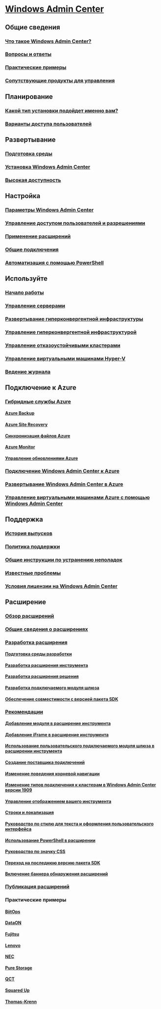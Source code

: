 # [Windows Admin Center](overview.md)

## Общие сведения
### [Что такое Windows Admin Center?](understand/what-is.md)
### [Вопросы и ответы](understand/faq.md)
### [Практические примеры](understand/case-studies.md)
### [Сопутствующие продукты для управления](understand/related-management.md)

## Планирование
### [Какой тип установки подойдет именно вам?](plan/installation-options.md)
### [Варианты доступа пользователей](plan/user-access-options.md)

## Развертывание
### [Подготовка среды](deploy/prepare-environment.md)
### [Установка Windows Admin Center](deploy/install.md)
### [Высокая доступность](deploy/high-availability.md)


## Настройка
### [Параметры Windows Admin Center](configure/settings.md)
### [Управление доступом пользователей и разрешениями](configure/user-access-control.md)
### [Применение расширений](configure/using-extensions.md)
### [Общие подключения](configure/shared-connections.md)
### [Автоматизация с помощью PowerShell](configure/use-powershell.md)

## Используйте
### [Начало работы](use/get-started.md)
### [Управление серверами](use/manage-servers.md)
### [Развертывание гиперконвергентной инфраструктуры](use/deploy-hyperconverged-infrastructure.md)
### [Управление гиперконвергентной инфраструктурой](use/manage-hyper-converged.md)
### [Управление отказоустойчивыми кластерами](use/manage-failover-clusters.md)
### [Управление виртуальными машинами Hyper-V](use/manage-virtual-machines.md)
### [Ведение журнала](use/logging.md)

## Подключение к Azure
### [Гибридные службы Azure](azure/index.md)
#### [Azure Backup](azure/azure-backup.md)
#### [Azure Site Recovery](azure/azure-site-recovery.md)
#### [Синхронизация файлов Azure](azure/azure-file-sync.md)
#### [Azure Monitor](azure/azure-monitor.md)
#### [Управление обновлениями Azure](azure/azure-update-management.md)
### [Подключение Windows Admin Center к Azure](azure/azure-integration.md)
### [Развертывание Windows Admin Center в Azure](azure/deploy-wac-in-azure.md)
### [Управление виртуальными машинами Azure с помощью Windows Admin Center](azure/manage-azure-vms.md)

## Поддержка
### [История выпусков](support/release-history.md)
### [Политика поддержки](support/index.md)
### [Общие инструкции по устранению неполадок](support/troubleshooting.md)
### [Известные проблемы](support/known-issues.md)
### [Условия лицензии на Windows Admin Center](../../windows-server-licensing/windows-admin-center-licensing.md)

## Расширение
### [Обзор расширений](extend/extensibility-overview.md)
### [Общие сведения о расширениях](extend/understand-extensions.md)
### [Разработка расширения](extend/developing-extensions.md)
#### [Подготовка среды разработки](extend/prepare-development-environment.md)
#### [Разработка расширения инструмента](extend/develop-tool.md)
#### [Разработка расширения решения](extend/develop-solution.md)
#### [Разработка подключаемого модуля шлюза](extend/develop-gateway-plugin.md)
#### [Обеспечение совместимости с версией пакета SDK](extend/target-sdk-version.md)
### [Рекомендации](extend/guides.md)
#### [Добавление модуля в расширение инструмента](extend/guides/add-module.md)
#### [Добавление iFrame в расширение инструмента](extend/guides/add-iFrame.md)
#### [Использование пользовательского подключаемого модуля шлюза в расширении инструмента](extend/guides/use-custom-gateway-plugin.md)
#### [Создание поставщика подключений](extend/guides/create-connection-provider.md)
#### [Изменение поведения корневой навигации](extend/guides/modify-root-navigation.md)
#### [Изменение типов подключения к кластерам в Windows Admin Center версии 1909](extend/guides/cluster-connection-change-wac-1909.md)
#### [Управление отображением вашего инструмента](extend/guides/dynamic-tool-display.md)
#### [Строки и локализация](extend/guides/strings-localization.md)
#### [Руководство по стилю для текста и оформления пользовательского интерфейса](extend/guides/ui-text-style-guide.md)
#### [Использование PowerShell в расширении](extend/guides/powershell.md)
#### [Руководство по значку CSS](extend/guides/cssicons.md)
#### [Переход на последнюю версию пакета SDK](extend/guides/migration-guide-0_1-1_0.md)
#### [Включение баннера обнаружения расширений](extend/guides/extension-discovery-banner.md)
### [Публикация расширений](extend/publish-extensions.md)
### Практические примеры
#### [BiitOps](extend/case-studies/biitops.md)
#### [DataON](extend/case-studies/dataon.md)
#### [Fujitsu](extend/case-studies/fujitsu.md)
#### [Lenovo](extend/case-studies/lenovo.md)
#### [NEC](extend/case-studies/nec.md)
#### [Pure Storage](extend/case-studies/purestorage.md)
#### [QCT](extend/case-studies/qct.md)
#### [Squared Up](extend/case-studies/squared-up.md)
#### [Thomas-Krenn](extend/case-studies/thomas-krenn.md)


